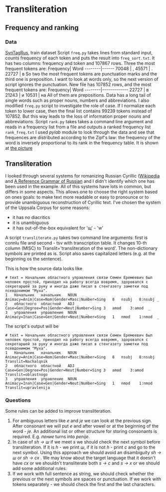 # Transliteration
## Frequency and ranking
### Data
[SynTagRus](https://github.com/UniversalDependencies/UD_Russian-SynTagRus), train dataset
Script `freq.py` takes lines from standard input, counts frequency of each token and puts the result into `freq_sort.txt`. It has two columns: frequency and token and 107867 rows.
Three the most frequent tokens are:
Frequency| Word
--------|------
70048   |   ,
45571   |   .
22727   |   в
So two the most frequent tokens are punctuation marks and the third one is preposition. I want to look at words only, so the next version of script ignores the punctuation.
New file has 107852 rows, and the most frequent tokens are:
Frequency| Word
--------|-------------
22727   |	в
21243   |	и
10531	|   на
All of them are prepositions. Data has a long tail of single words such as proper nouns, numbers and abbreviations.
I also modified `freq.py` script to investigate the role of case. If I normalize each token to lower case, then the final list contains 99239 tokens instead of 107852. But this way leads to the loss of information proper nouns and abbreviations.
Script `rank.py` takes takes a command line argument and reads in a frequency list from a file and outputs a ranked frequency list `rank_freq.txt`
I used *pylab* module to look through the data and see that frequences are distributed according to the Zipf's law: the frequency of the word is inversely proportional to its rank in the frequency table. It is shown at [the picture](https://github.com/DorkEMK/ftyers.github.io/blob/master/2018-komp-ling/practicals/freq-rank/freq_rank.png)

## Transliteration
I looked through several systems for romanizing Russian Cyrillic ([Wikipedia]() and [A Reference Grammar of Russian](https://books.google.ru/books?id=-VFNWqXxRoMC&printsec=frontcover&hl=ru#v=onepage&q&f=false) and I didn't identify which one has been used in the example. All of this systems have lots in common, but differs in some aspects. This allows one to choose the right system based on ones goals: to make text more readable or easy to pronounce or to provide unambiguous reconstruction of Cyrillic text.
I've chosen the system of the Uppsala Corpus for some reasons:
- it has no diacritics
- it is unambiguous
- it has out-of-the-box equivalent for 'щ' - 'w'

A script `transliterate.py` takes two command line arguments: first is connlu file and second - tsv with transcription table. It changes 10-th column (MISC) to Translit='transliteration of the word'. The non-dictionary symbols are printed as is. Script also saves capitalized letters (e.g. at the beginning os the sentence).
  
This is how the source data looks like
```
# text = Начальник областного управления связи Семен Еремеевич был человек простой, приходил на работу всегда вовремя, здоровался с секретаршей за руку и иногда даже писал в стенгазету заметки под псевдонимом "Муха".
1	Начальник	начальник	NOUN	_	Animacy=Anim|Case=Nom|Gender=Masc|Number=Sing	8	nsubj	8:nsubj	_
2	областного	областной	ADJ	_	Case=Gen|Degree=Pos|Gender=Neut|Number=Sing	3	amod	3:amod	_
3	управления	управление	NOUN	_	Animacy=Inan|Case=Gen|Gender=Neut|Number=Sing	1	nmod	1:nmod	_
```
The script's output  will be
```
# text = Начальник областного управления связи Семен Еремеевич был человек простой, приходил на работу всегда вовремя, здоровался с секретаршей за руку и иногда даже писал в стенгазету заметки под псевдонимом "Муха".
1	Начальник	начальник	NOUN	_	Animacy=Anim|Case=Nom|Gender=Masc|Number=Sing	8	nsubj	8:nsubj	Translit=Nachalqnik
2	областного	областной	ADJ	_	Case=Gen|Degree=Pos|Gender=Neut|Number=Sing	3	amod	3:amod	Translit=oblastnogo
3	управления	управление	NOUN	_	Animacy=Inan|Case=Gen|Gender=Neut|Number=Sing	1	nmod	1:nmod	Translit=upravlenija
```
### Questions
Some rules can be added to improve transliteration.
1. For ambiguous letters like *e* and *je* we can look at the previous sign. After consonant we will put *e* and after vowel or at the beginning of the word - *je*. An additional list or other structure for storing consonants is required. E.g. *пение* turns into *penije*.
2. In case of *sh → ш*  if  we meet *s*  we should check the next  symbol  before transliteration. If it is *h* - we print *ш*, if it is not *h* - print *с* and go to the next symbol. Using this approach we should avoid an disambiguity *sh → ш*  or  *sh → сх* . We may know about the target language that it doesn't have *сх* or we shouldn't transliterate both *s → с* and *s → х* or we should add some additional rules.
3. If we work with full sentence as string, we should check whether the previous or the next symbols are spaces or punctuation. If we work with tokens separately - we should check the first and the last characters.
